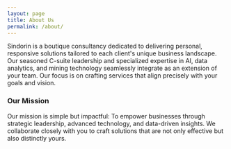 ```yaml
---
layout: page
title: About Us
permalink: /about/
---
```


Sindorin is a boutique consultancy dedicated to delivering personal, responsive solutions tailored to each client's unique business landscape. Our seasoned C-suite leadership and specialized expertise in AI, data analytics, and mining technology seamlessly integrate as an extension of your team. Our focus is on crafting services that align precisely with your goals and vision.

### Our Mission
Our mission is simple but impactful: To empower businesses through strategic leadership, advanced technology, and data-driven insights. We collaborate closely with you to craft solutions that are not only effective but also distinctly yours.
